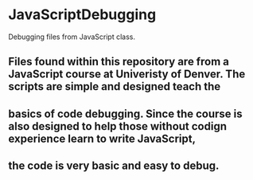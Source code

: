 # JavaScriptDebugging
Debugging files from JavaScript class.
## Files found within this repository are from a JavaScript course at Univeristy of Denver. The scripts are simple and designed teach the
## basics of code debugging. Since the course is also designed to help those without codign experience learn to write JavaScript,
## the code is very basic and easy to debug.
